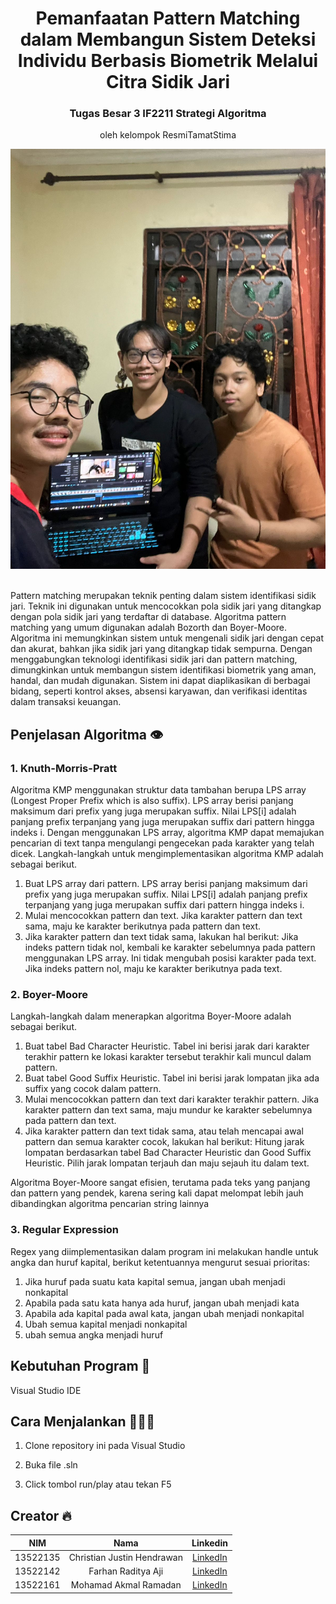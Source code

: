 <div align="center">
    <h1>Pemanfaatan Pattern Matching dalam Membangun Sistem Deteksi Individu Berbasis
 Biometrik Melalui Citra Sidik Jari</h1>
    <h3>Tugas Besar 3 IF2211 Strategi Algoritma</h3>
    <p>oleh kelompok ResmiTamatStima</p>
    
![Example screenshot](./src/Images/logokelompok.jpg)
    <br/>
    <br/>
</div>
Pattern matching merupakan teknik penting dalam sistem identifikasi sidik jari. Teknik ini digunakan untuk mencocokkan pola sidik jari yang ditangkap dengan pola sidik jari yang terdaftar di database. Algoritma pattern matching yang umum digunakan adalah Bozorth dan Boyer-Moore. Algoritma ini memungkinkan sistem untuk mengenali sidik jari dengan cepat dan akurat, bahkan jika sidik jari yang ditangkap tidak sempurna.
Dengan menggabungkan teknologi identifikasi sidik jari dan pattern matching, dimungkinkan untuk membangun sistem identifikasi biometrik yang aman, handal, dan mudah digunakan. Sistem ini dapat diaplikasikan di berbagai bidang, seperti kontrol akses, absensi karyawan, dan verifikasi identitas dalam transaksi keuangan. 

## Penjelasan Algoritma 👁️
### 1. Knuth-Morris-Pratt
Algoritma KMP menggunakan struktur data tambahan berupa LPS array (Longest Proper Prefix which is also suffix). LPS array berisi panjang maksimum dari prefix yang juga merupakan suffix. Nilai LPS[i] adalah panjang prefix terpanjang yang juga merupakan suffix dari pattern hingga indeks i. Dengan menggunakan LPS array, algoritma KMP dapat memajukan pencarian di text tanpa mengulangi pengecekan pada karakter yang telah dicek. Langkah-langkah untuk mengimplementasikan algoritma KMP adalah sebagai berikut.
1. Buat LPS array dari pattern. LPS array berisi panjang maksimum dari prefix yang juga merupakan suffix. Nilai LPS[i] adalah panjang prefix terpanjang yang juga merupakan suffix dari pattern hingga indeks i.
2. Mulai mencocokkan pattern dan text. Jika karakter pattern dan text sama, maju ke karakter berikutnya pada pattern dan text.
3. Jika karakter pattern dan text tidak sama, lakukan hal berikut:
   Jika indeks pattern tidak nol, kembali ke karakter sebelumnya pada pattern menggunakan LPS array. Ini tidak mengubah posisi karakter pada text.
   Jika indeks pattern nol, maju ke karakter berikutnya pada text.

### 2. Boyer-Moore
Langkah-langkah dalam menerapkan algoritma Boyer-Moore adalah sebagai berikut.
1. Buat tabel Bad Character Heuristic. Tabel ini berisi jarak dari karakter terakhir pattern ke lokasi karakter tersebut terakhir kali muncul dalam pattern.
2. Buat tabel Good Suffix Heuristic. Tabel ini berisi jarak lompatan jika ada suffix yang cocok dalam pattern.
3. Mulai mencocokkan pattern dan text dari karakter terakhir pattern. Jika karakter pattern dan text sama, maju mundur ke karakter sebelumnya pada pattern dan text.
4. Jika karakter pattern dan text tidak sama, atau telah mencapai awal pattern dan semua karakter cocok, lakukan hal berikut:
Hitung jarak lompatan berdasarkan tabel Bad Character Heuristic dan Good Suffix Heuristic.
Pilih jarak lompatan terjauh dan maju sejauh itu dalam text.

Algoritma Boyer-Moore sangat efisien, terutama pada teks yang panjang dan pattern yang pendek, karena sering kali dapat melompat lebih jauh dibandingkan algoritma pencarian string lainnya

### 3. Regular Expression
Regex yang diimplementasikan dalam program ini melakukan handle untuk angka dan huruf kapital, berikut ketentuannya mengurut sesuai prioritas:
1. Jika huruf pada suatu kata kapital semua, jangan ubah menjadi nonkapital
2. Apabila pada satu kata hanya ada huruf, jangan ubah menjadi kata
3. Apabila ada kapital pada awal kata, jangan ubah menjadi nonkapital
4. Ubah semua kapital menjadi nonkapital
5. ubah semua angka menjadi huruf

## Kebutuhan Program 🔨
Visual Studio IDE

## Cara Menjalankan 🏃🏾‍♂️

1. Clone repository ini pada Visual Studio

2. Buka file .sln

3. Click tombol run/play atau tekan F5

## Creator 🔥
| NIM | Nama | Linkedin |
| :---: | :---: | :---: |
| 13522135 | Christian Justin Hendrawan | [LinkedIn](https://www.linkedin.com/in/christian-justin-388aab253/) |
| 13522142 | Farhan Raditya Aji | [LinkedIn](https://www.linkedin.com/in/farhan-raditya-b807272a0/) |
| 13522161 | Mohamad Akmal Ramadan | [LinkedIn](https://www.linkedin.com/in/akmalrmn/) |
